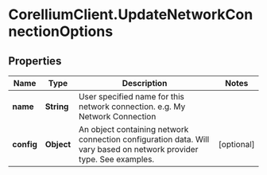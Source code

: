 # CorelliumClient.UpdateNetworkConnectionOptions

## Properties

Name | Type | Description | Notes
------------ | ------------- | ------------- | -------------
**name** | **String** | User specified name for this network connection. e.g. My Network Connection | 
**config** | **Object** | An object containing network connection configuration data. Will vary based on network provider type. See examples. | [optional] 


